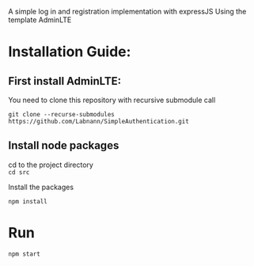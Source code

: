 A simple log in and registration implementation with expressJS
Using the template AdminLTE

# Installation Guide:

## First install AdminLTE: 
You need to clone this repository with recursive submodule call <br>

`git clone --recurse-submodules https://github.com/Labnann/SimpleAuthentication.git`

## Install node packages
cd to the project directory<br>
`cd src`

Install the packages

 `npm install`

# Run
`npm start`


